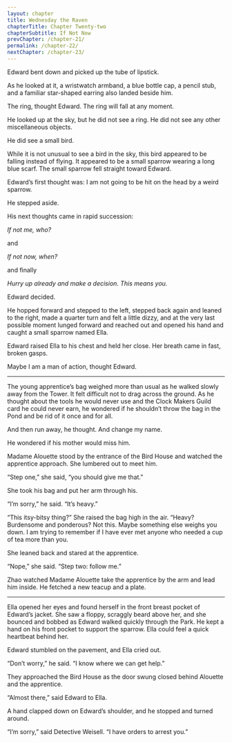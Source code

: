 ```yaml
---
layout: chapter
title: Wednesday the Raven
chapterTitle: Chapter Twenty-two
chapterSubtitle: If Not Now
prevChapter: /chapter-21/
permalink: /chapter-22/
nextChapter: /chapter-23/
---
```


Edward bent down and picked up the tube of lipstick.

As he looked at it, a wristwatch armband, a blue bottle cap, a pencil stub, and a familiar star-shaped earring also landed beside him.

The ring, thought Edward. The ring will fall at any moment.

He looked up at the sky, but he did not see a ring. He did not see any other miscellaneous objects.

He did see a small bird.

While it is not unusual to see a bird in the sky, this bird appeared to be falling instead of flying. It appeared to be a small sparrow wearing a long blue scarf. The small sparrow fell straight toward Edward.

Edward’s first thought was: I am not going to be hit on the head by a weird sparrow.

He stepped aside.

His next thoughts came in rapid succession:

_If not me, who?_

and

_If not now, when?_

and finally

_Hurry up already and make a decision. This means you._

Edward decided.

He hopped forward and stepped to the left, stepped back again and leaned to the right, made a quarter turn and felt a little dizzy, and at the very last possible moment lunged forward and reached out and opened his hand and caught a small sparrow named Ella.

Edward raised Ella to his chest and held her close. Her breath came in fast, broken gasps.

Maybe I am a man of action, thought Edward.

----

The young apprentice’s bag weighed more than usual as he walked slowly away from the Tower. It felt difficult not to drag across the ground. As he thought about the tools he would never use and the Clock Makers Guild card he could never earn, he wondered if he shouldn’t throw the bag in the Pond and be rid of it once and for all.

And then run away, he thought. And change my name.

He wondered if his mother would miss him.

Madame Alouette stood by the entrance of the Bird House and watched the apprentice approach. She lumbered out to meet him.

“Step one,” she said, “you should give me that.”

She took his bag and put her arm through his.

“I’m sorry,” he said. “It’s heavy.”

“This itsy-bitsy thing?” She raised the bag high in the air. “Heavy? Burdensome and ponderous? Not this. Maybe something else weighs you down. I am trying to remember if I have ever met anyone who needed a cup of tea more than you.

She leaned back and stared at the apprentice.

“Nope,” she said. “Step two: follow me.”

Zhao watched Madame Alouette take the apprentice by the arm and lead him inside. He fetched a new teacup and a plate.

----

Ella opened her eyes and found herself in the front breast pocket of Edward’s jacket. She saw a floppy, scraggly beard above her, and she bounced and bobbed as Edward walked quickly through the Park. He kept a hand on his front pocket to support the sparrow. Ella could feel a quick heartbeat behind her.

Edward stumbled on the pavement, and Ella cried out.

“Don’t worry,” he said. “I know where we can get help.”

They approached the Bird House as the door swung closed behind Alouette and the apprentice.

“Almost there,” said Edward to Ella.

A hand clapped down on Edward’s shoulder, and he stopped and turned around.

“I’m sorry,” said Detective Weisell. “I have orders to arrest you.”

